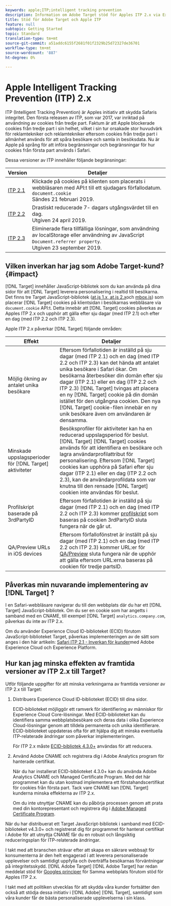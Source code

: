 ```yaml
---
keywords: apple;ITP;intelligent tracking prevention
description: Information om Adobe Target stöd för Apples ITP 2.x via Experience Cloud ID-biblioteket 4.3.
title: Stöd för Adobe Target och Apple ITP
feature: null
subtopic: Getting Started
topic: Standard
translation-type: tm+mt
source-git-commit: a51addc6155f2681f01f2329b25d72327de36701
workflow-type: tm+mt
source-wordcount: '887'
ht-degree: 0%

---
```



# Apple Intelligent Tracking Prevention (ITP) 2.x

ITP (Intelligent Tracking Prevention) är Apples initiativ att skydda Safaris integritet. Den första releasen av ITP, som var 2017, var inriktad på användning av cookies från tredje part. Faktum är att Apple blockerade cookies från tredje part i sin helhet, vilket i sin tur orsakade stor huvudvärk för reklamtekniker och reklamtekniker eftersom cookies från tredje part i allmänhet används för att spåra besökare och samla in besöksdata. Nu är Apple på språng för att införa begränsningar och begränsningar för hur cookies från första part används i Safari.

Dessa versioner av ITP innehåller följande begränsningar:

| Version | Detaljer |
| --- | --- |
| [ITP 2.1](https://webkit.org/blog/8613/intelligent-tracking-prevention-2-1/) | Klickade på cookies på klienten som placerats i webbläsaren med API:t till ett sjudagars förfallodatum. `document.cookie`<br>Sändes 21 februari 2019. |
| [ITP 2.2](https://webkit.org/blog/8828/intelligent-tracking-prevention-2-2/) | Drastiskt reducerade 7- dagars utgångsvärdet till en dag.<br>Utgiven 24 april 2019. |
| [ITP 2.3](https://webkit.org/blog/9521/intelligent-tracking-prevention-2-3/) | Eliminerade flera tillfälliga lösningar, som användning av localStorage eller användning av JavaScript `Document.referrer property`.<br>Utgiven 23 september 2019. |

## Vilken inverkan har jag som Adobe Target-kund? {#impact}

[!DNL Target] innehåller JavaScript-bibliotek som du kan använda på dina sidor för att [!DNL Target] leverera personalisering i realtid till besökarna. Det finns tre Target JavaScript-bibliotek ([at.js 1.x, at.js 2.x](/help/c-implementing-target/c-implementing-target-for-client-side-web/c-how-atjs-works/how-atjs-works.md)och [mbox.js](/help/c-implementing-target/c-implementing-target-for-client-side-web/t-mbox-download/mbox-download.md)) som placerar [!DNL Target] cookies på klientsidan i besökarnas webbläsare via `document.cookie` API:t. Detta innebär att [!DNL Target] cookies påverkas av Apples ITP 2.x och upphör att gälla efter sju dagar (med ITP 2.1) och efter en dag (med ITP 2.2 och ITP 2.3).

Apple ITP 2.x påverkar [!DNL Target] följande områden:

| Effekt | Detaljer |
| --- | --- |
| Möjlig ökning av antalet unika besökare | Eftersom förfallotiden är inställd på sju dagar (med ITP 2.1) och en dag (med ITP 2.2 och ITP 2.3) kan det hända att antalet unika besökare i Safari ökar. Om besökarna återbesöker din domän efter sju dagar (ITP 2.1) eller en dag (ITP 2.2 och ITP 2.3) [!DNL Target] tvingas att placera en ny [!DNL Target] cookie på din domän istället för den utgångna cookien. Den nya [!DNL Target] cookie-filen innebär en ny unik besökare även om användaren är densamma. |
| Minskade uppslagsperioder för [!DNL Target] aktiviteter | Besöksprofiler för aktiviteter kan ha en reducerad uppslagsperiod för beslut. [!DNL Target] [!DNL Target] cookies används för att identifiera en besökare och lagra användarprofilattribut för personalisering. Eftersom [!DNL Target] cookies kan upphöra på Safari efter sju dagar (ITP 2.1) eller en dag (ITP 2.2 och 2.3), kan de användarprofildata som var knutna till den rensade [!DNL Target] cookien inte användas för beslut. |
| Profilskript baserade på 3rdPartyID | Eftersom förfallotiden är inställd på sju dagar (med ITP 2.1) och en dag (med ITP 2.2 och ITP 2.3) kommer [profilskript](/help/c-target/c-visitor-profile/profile-parameters.md) som baseras på cookien 3rdPartyID sluta fungera när de går ut. |
| QA/Preview URLs in iOS devices | Eftersom förfallofönstret är inställt på sju dagar (med ITP 2.1) och en dag (med ITP 2.2 och ITP 2.3) kommer URL:er för [QA/Preview](/help/c-activities/c-activity-qa/activity-qa.md) sluta fungera när de upphör att gälla eftersom URL:erna baseras på cookien för tredje partsID. |

## Påverkas min nuvarande implementering av [!DNL Target] ?

I en Safari-webbläsare navigerar du till den webbplats där du har ett [!DNL Target] JavaScript-bibliotek. Om du ser en cookie som har angetts i samband med en CNAME, till exempel [!DNL Target] `analytics.company.com`, påverkas du inte av ITP 2.x.

Om du använder Experience Cloud ID-biblioteket (ECID) förutom JavaScript-biblioteket Target, påverkas implementeringen av de sätt som anges i den här artikeln: [Safari ITP 2.1 - Inverkan för kunder](https://medium.com/adobetech/safari-itp-2-1-impact-on-adobe-experience-cloud-customers-9439cecb55ac)med Adobe Experience Cloud och Experience Platform.

## Hur kan jag minska effekten av framtida versioner av ITP 2.x till Target?

Utför följande uppgifter för att minska verkningarna av framtida versioner av ITP 2.x till Target:

1. Distribuera Experience Cloud ID-biblioteket (ECID) till dina sidor.

   ECID-biblioteket möjliggör ett ramverk för identifiering av människor för Experience Cloud Core-lösningar. Med ECID-biblioteket kan du identifiera samma webbplatsbesökare och deras data i olika Experience Cloud-lösningar genom att tilldela permanenta och unika identifierare. ECID-biblioteket uppdateras ofta för att hjälpa dig att minska eventuella ITP-relaterade ändringar som påverkar implementeringen.

   För ITP 2.x måste [ECID-bibliotek 4.3.0+](https://docs.adobe.com/content/help/en/id-service/using/release-notes/release-notes.html) användas för att reducera.

1. Använd Adobe CNAME och registrera dig i Adobe Analytics program för hanterade certifikat.

   När du har installerat ECID-biblioteket 4.3.0+ kan du använda Adobe Analytics CNAME och Managed Certificate Program. Med det här programmet kan du utan kostnad implementera ett förstahandscertifikat för cookies från första part. Tack vare CNAME kan [!DNL Target] kunderna minska effekterna av ITP 2.x.

   Om du inte utnyttjar CNAME kan du påbörja processen genom att prata med din kontorepresentant och registrera dig i [Adobe Managed Certificate Program](https://docs.adobe.com/content/help/en/core-services/interface/ec-cookies/cookies-first-party.html#adobe-managed-certificate-program).

När du har distribuerat ett Target JavaScript-bibliotek i samband med ECID-biblioteket v4.3.0+ och registrerat dig för programmet för hanterat certifikat i Adobe för att utnyttja CNAME får du en robust och långsiktig reduceringsplan för ITP-relaterade ändringar.

I takt med att branschen strävar efter att skapa en säkrare webbsajt för konsumenterna är den helt engagerad i att leverera personaliserade upplevelser och samtidigt uppfylla och överträffa besökarnas förväntningar på integritetsskydd. [!DNL Adobe Target] [!DNL Adobe Target] har redan meddelat stöd för [Googles principer](/help/c-implementing-target/c-considerations-before-you-implement-target/c-privacy/google-chrome-samesite-cookie-policies.md) för Samma webbplats förutom stöd för Apples ITP 2.x.

I takt med att politiken utvecklas för att skydda våra kunder fortsätter den också att stödja dessa initiativ i [!DNL Adobe] [!DNL Target], samtidigt som våra kunder får de bästa personaliserade upplevelserna i sin klass.
